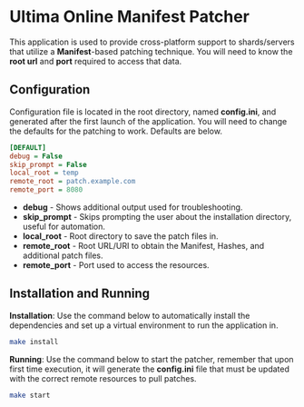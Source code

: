 # Ultima Online Manifest Patcher

This application is used to provide cross-platform support to shards/servers that utilize a **Manifest**-based patching technique. You will need to know the **root url**  and **port** required to access that data. 


## Configuration

Configuration file is located in the root directory, named **config.ini**, and generated after the first launch of the application. You will need to change the defaults for the patching to work. Defaults are below.
```ini
[DEFAULT]
debug = False
skip_prompt = False
local_root = temp
remote_root = patch.example.com
remote_port = 8080
```

- **debug** - Shows additional output used for troubleshooting.
- **skip_prompt** - Skips prompting the user about the installation directory, useful for automation.
- **local_root** - Root directory to save the patch files in.
- **remote_root** - Root URL/URI to obtain the Manifest, Hashes, and additional patch files.
- **remote_port** - Port used to access the resources. 

## Installation and Running

**Installation**: Use the command below to automatically install the dependencies and set up a virtual environment to run the application in.
```bash
make install
```
**Running**: Use the command below to start the patcher, remember that upon first time execution, it will generate the **config.ini** file that must be updated with the correct remote resources to pull patches.
```bash
make start
```
